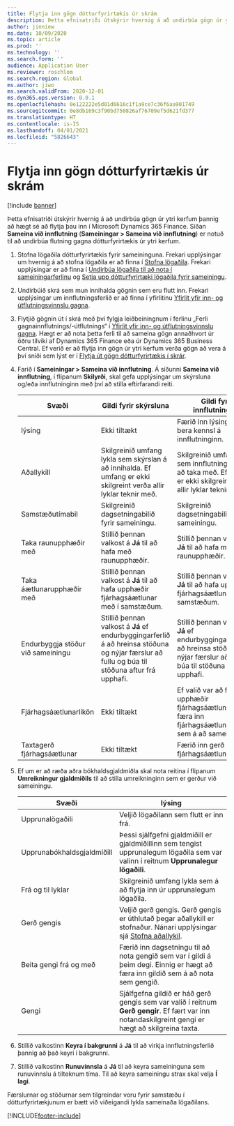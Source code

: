 ```yaml
---
title: Flytja inn gögn dótturfyrirtækis úr skrám
description: Þetta efnisatriði útskýrir hvernig á að undirbúa gögn úr ytri kerfum þannig að hægt sé að flytja þau inn í Microsoft Dynamics 365 Finance.
author: jinniew
ms.date: 10/09/2020
ms.topic: article
ms.prod: ''
ms.technology: ''
ms.search.form: ''
audience: Application User
ms.reviewer: roschlom
ms.search.region: Global
ms.author: jiwo
ms.search.validFrom: 2020-12-01
ms.dyn365.ops.version: 8.0.1
ms.openlocfilehash: 0e122222e5d01d6616c1f1a9ce7c36f6aa901749
ms.sourcegitcommit: 0e8db169c3f90bd750826af76709ef5d621fd377
ms.translationtype: HT
ms.contentlocale: is-IS
ms.lasthandoff: 04/01/2021
ms.locfileid: "5826643"
---
```

# <a name="import-subsidiary-data-from-files"></a>Flytja inn gögn dótturfyrirtækis úr skrám

[!include [banner](../includes/banner.md)]

Þetta efnisatriði útskýrir hvernig á að undirbúa gögn úr ytri kerfum þannig að hægt sé að flytja þau inn í Microsoft Dynamics 365 Finance. Síðan **Sameina við innflutning** (**Sameiningar \> Sameina við innflutning**) er notuð til að undirbúa flutning gagna dótturfyrirtækis úr ytri kerfum.

1. Stofna lögaðila dótturfyrirtækis fyrir sameininguna. Frekari upplýsingar um hvernig á að stofna lögaðila er að finna í [Stofna lögaðila](../../fin-ops-core/fin-ops/organization-administration/tasks/create-legal-entity.md). Frekari upplýsingar er að finna í [Undirbúa lögaðila til að nota í sameiningarferlinu](prepare-company-for-consolidation.md) og [Setja upp dótturfyrirtæki lögaðila fyrir sameiningu](set-up-subsidiary-company-for-consolidation.md).

2. Undirbúið skrá sem mun innihalda gögnin sem eru flutt inn. Frekari upplýsingar um innflutningsferlið er að finna í yfirlitinu [Yfirlit yfir inn- og útflutningsvinnslu gagna](../../fin-ops-core/dev-itpro/data-entities/data-import-export-job.md).
3. Flytjið gögnin út í skrá með því fylgja leiðbeiningnum í ferlinu „Ferli gagnainnflutnings/-útflutnings“ í [Yfirlit yfir inn- og útflutningsvinnslu gagna](../../fin-ops-core/dev-itpro/data-entities/data-import-export-job.md). Hægt er að nota þetta ferli til að sameina gögn annaðhvort úr öðru tilviki af Dynamics 365 Finance eða úr Dynamics 365 Business Central. Ef verið er að flytja inn gögn úr ytri kerfum verða gögn að vera á því sniði sem lýst er í [Flytja út gögn dótturfyrirtækis í skrár](export-subsidiary-data-to-file.md).
4. Farið í **Sameiningar \> Sameina við innflutning**. Á síðunni **Sameina við innflutning**, í flipanum **Skilyrði**, skal gefa upplýsingar um skýrsluna og/eða innflutninginn með því að stilla eftirfarandi reiti.

    | Svæði                                 | Gildi fyrir skýrsluna | Gildi fyrir innflutninginn |
    |---------------------------------------|----------------------|----------------------|
    | lýsing                           | Ekki tiltækt | Færið inn lýsingu til að bera kennsl á innflutninginn. |
    | Aðallykill                          | Skilgreinið umfang lykla sem skýrslan á að innihalda. Ef umfang er ekki skilgreint verða allir lyklar teknir með. | Skilgreinið umfang lykla sem innflutningurinn á að taka með. Ef umfang er ekki skilgreint verða allir lyklar teknir með. |
    | Samstæðutímabil                  | Skilgreinið dagsetningabilið fyrir sameiningu. | Skilgreinið dagsetningabilið fyrir sameiningu. |
    | Taka raunupphæðir með                | Stillið þennan valkost á **Já** til að hafa með raunupphæðir. | Stillið þennan valkost á **Já** til að hafa með raunupphæðir. |
    | Taka áætlunarupphæðir með                | Stillið þennan valkost á **Já** til að hafa upphæðir fjárhagsáætlunar með í samstæðum. | Stillið þennan valkost á **Já** til að hafa upphæðir fjárhagsáætlunar með í samstæðum. |
    | Endurbyggja stöður við sameiningu | Stillið þennan valkost á **Já** ef endurbyggingarferlið á að hreinsa stöðuna og nýjar færslur að fullu og búa til stöðuna aftur frá upphafi. | Stillið þennan valkost á **Já** ef endurbyggingarferlið á að hreinsa stöðuna og nýjar færslur að fullu og búa til stöðuna aftur frá upphafi. |
    | Fjárhagsáætlunarlíkön                         | Ekki tiltækt | Ef valið var að flytja inn upphæðir fjárhagsáætlunar skal færa inn fjárhagsáætlunarlíkön sem á að sameina. |
    | Taxtagerð fjárhagsáætlunar                      | Ekki tiltækt | Færið inn gerð fjárhagsáætlunargengis. |

6. Ef um er að ræða aðra bókhaldsgjaldmiðla skal nota reitina í flipanum **Umreikningur gjaldmiðils** til að stilla umreikninginn sem er gerður við sameiningu.

    | Svæði                      | lýsing |
    |----------------------------|-------------|
    | Upprunalögaðili        | Veljið lögaðilann sem flutt er inn frá. |
    | Upprunabókhaldsgjaldmiðill | Þessi sjálfgefni gjaldmiðill er gjaldmiðillinn sem tengist upprunalegum lögaðila sem var valinn í reitnum **Upprunalegur lögaðili**. |
    | Frá og til lyklar       | Skilgreinið umfang lykla sem á að flytja inn úr upprunalegum lögaðila. |
    | Gerð gengis         | Veljið gerð gengis. Gerð gengis er úthlutað þegar aðallykill er stofnaður. Nánari upplýsingar sjá [Stofna aðallykil](tasks/create-main-account.md). |
    | Beita gengi frá og með   | Færið inn dagsetningu til að nota gengið sem var í gildi á þeim degi. Einnig er hægt að færa inn gildið sem á að nota sem gengið. |
    | Gengi              | Sjálfgefna gildið er háð gerð gengis sem var valið í reitnum **Gerð gengir**. Ef fært var inn notandaskilgreint gengi er hægt að skilgreina taxta. |

7. Stillið valkostinn **Keyra í bakgrunni** á **Já** til að virkja innflutningsferlið þannig að það keyri í bakgrunni.
8. Stillið valkostinn **Runuvinnsla** á **Já** til að keyra sameininguna sem runuvinnslu á tilteknum tíma. Til að keyra sameiningu strax skal velja **Í lagi**. 

Færslurnar og stöðurnar sem tilgreindar voru fyrir samstæðu í dótturfyrirtækjunum er bætt við viðeigandi lykla sameinaða lögaðilans.


[!INCLUDE[footer-include](../../includes/footer-banner.md)]